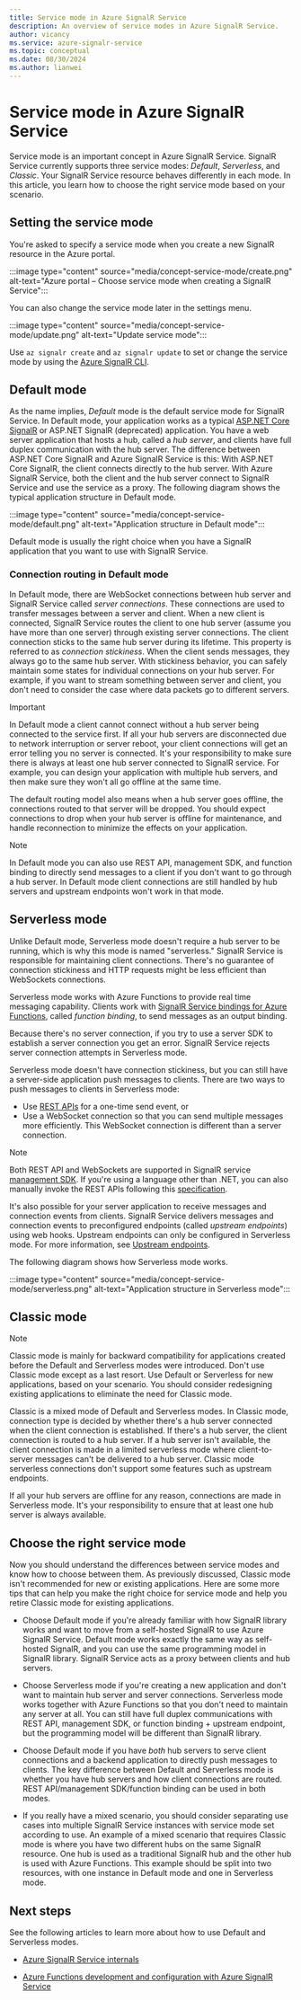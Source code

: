 ```yaml
---
title: Service mode in Azure SignalR Service
description: An overview of service modes in Azure SignalR Service.
author: vicancy
ms.service: azure-signalr-service
ms.topic: conceptual
ms.date: 08/30/2024
ms.author: lianwei
---
```

# Service mode in Azure SignalR Service

Service mode is an important concept in Azure SignalR Service. SignalR Service currently supports three service modes: *Default*, *Serverless*, and *Classic*. Your SignalR Service resource behaves differently in each mode. In this article, you learn how to choose the right service mode based on your scenario.

## Setting the service mode

You're asked to specify a service mode when you create a new SignalR resource in the Azure portal.

:::image type="content" source="media/concept-service-mode/create.png" alt-text="Azure portal – Choose service mode when creating a SignalR Service":::

You can also change the service mode later in the settings menu.

:::image type="content" source="media/concept-service-mode/update.png" alt-text="Update service mode":::

Use `az signalr create` and `az signalr update` to set or change the service mode by using the [Azure SignalR CLI](/cli/azure/service-page/azure%20signalr).

## Default mode

As the name implies, *Default* mode is the default service mode for SignalR Service. In Default mode, your application works as a typical [ASP.NET Core SignalR](/aspnet/core/signalr/introduction) or ASP.NET SignalR (deprecated) application. You have a web server application that hosts a hub, called a *hub server*, and clients have full duplex communication with the hub server. The difference between ASP.NET Core SignalR and Azure SignalR Service is this: With ASP.NET Core SignalR, the client connects directly to the hub server. With Azure SignalR Service, both the client and the hub server connect to SignalR Service and use the service as a proxy. The following diagram shows the typical application structure in Default mode.

:::image type="content" source="media/concept-service-mode/default.png" alt-text="Application structure in Default mode":::

Default mode is usually the right choice when you have a SignalR application that you want to use with SignalR Service.

### Connection routing in Default mode

In Default mode, there are WebSocket connections between hub server and SignalR Service called *server connections*. These connections are used to transfer messages between a server and client. When a new client is connected, SignalR Service routes the client to one hub server (assume you have more than one server) through existing server connections. The client connection sticks to the same hub server during its lifetime. This property is referred to as *connection stickiness*. When the client sends messages, they always go to the same hub server. With stickiness behavior, you can safely maintain some states for individual connections on your hub server. For example, if you want to stream something between server and client, you don't need to consider the case where data packets go to different servers.

> [!IMPORTANT]
> In Default mode a client cannot connect without a hub server being connected to the service first. If all your hub servers are disconnected due to network interruption or server reboot, your client connections will get an error telling you no server is connected. It's your responsibility to make sure there is always at least one hub server connected to SignalR service. For example, you can design your application with multiple hub servers, and then make sure they won't all go offline at the same time.

The default routing model also means when a hub server goes offline, the connections routed to that server will be dropped. You should expect connections to drop when your hub server is offline for maintenance, and handle  reconnection to minimize the effects on your application.

> [!NOTE]
> In Default mode you can also use REST API, management SDK, and function binding to directly send messages to a client if you don't want to go through a hub server. In Default mode client connections are still handled by hub servers and upstream endpoints won't work in that mode.

## Serverless mode

Unlike Default mode, Serverless mode doesn't require a hub server to be running, which is why this mode is named "serverless." SignalR Service is responsible for maintaining client connections. There's no guarantee of connection stickiness and HTTP requests might be less efficient than WebSockets connections.

Serverless mode works with Azure Functions to provide real time messaging capability. Clients work with [SignalR Service bindings for Azure Functions](../azure-functions/functions-bindings-signalr-service.md), called *function binding*, to send messages as an output binding.

Because there's no server connection, if you try to use a server SDK to establish a server connection you get an error. SignalR Service rejects server connection attempts in Serverless mode.

Serverless mode doesn't have connection stickiness, but you can still have a server-side application push messages to clients. There are two ways to push messages to clients in Serverless mode:

- Use [REST APIs](https://github.com/Azure/azure-signalr/blob/dev/docs/rest-api.md) for a one-time send event, or 
- Use a WebSocket connection so that you can send multiple messages more efficiently. This WebSocket connection is different than a server connection.

> [!NOTE]
> Both REST API and WebSockets are supported in SignalR service [management SDK](https://github.com/Azure/azure-signalr/blob/dev/docs/management-sdk-guide.md). If you're using a language other than .NET, you can also manually invoke the REST APIs following this [specification](https://github.com/Azure/azure-signalr/blob/dev/docs/rest-api.md).

It's also possible for your server application to receive messages and connection events from clients. SignalR Service delivers messages and connection events to preconfigured endpoints (called *upstream endpoints*) using web hooks. Upstream endpoints can only be configured in Serverless mode. For more information, see [Upstream endpoints](concept-upstream.md).



The following diagram shows how Serverless mode works.

:::image type="content" source="media/concept-service-mode/serverless.png" alt-text="Application structure in Serverless mode":::

## Classic mode

> [!NOTE]
> Classic mode is mainly for backward compatibility for applications created before the Default and Serverless modes were introduced. Don't use Classic mode except as a last resort. Use Default or Serverless for new applications, based on your scenario. You should consider redesigning existing applications to eliminate the need for Classic mode.

Classic is a mixed mode of Default and Serverless modes. In Classic mode, connection type is decided by whether there's a hub server connected when the client connection is established. If there's a hub server, the client connection is routed to a hub server. If a hub server isn't available, the client connection is made in a limited serverless mode where client-to-server messages can't be delivered to a hub server. Classic mode serverless connections don't support some features such as upstream endpoints.

If all your hub servers are offline for any reason, connections are made in Serverless mode. It's your responsibility to ensure that at least one hub server is always available. 

## Choose the right service mode

Now you should understand the differences between service modes and know how to choose between them. As previously discussed, Classic mode isn't recommended for new or existing applications. Here are some more tips that can help you make the right choice for service mode and help you retire Classic mode for existing applications.

- Choose Default mode if you're already familiar with how SignalR library works and want to move from a self-hosted SignalR to use Azure SignalR Service. Default mode works exactly the same way as self-hosted SignalR, and you can use the same programming model in SignalR library. SignalR Service acts as a proxy between clients and hub servers.

- Choose Serverless mode if you're creating a new application and don't want to maintain hub server and server connections. Serverless mode works together with Azure Functions so that you don't need to maintain any server at all. You can still have full duplex communications with REST API, management SDK, or function binding + upstream endpoint, but the programming model will be different than SignalR library.

- Choose Default mode if you have *both* hub servers to serve client connections and a backend application to directly push messages to clients. The key difference between Default and Serverless mode is whether you have hub servers and how client connections are routed. REST API/management SDK/function binding can be used in both modes.

- If you really have a mixed scenario, you should consider separating use cases into multiple SignalR Service instances with service mode set according to use. An example of a mixed scenario that requires Classic mode is where you have two different hubs on the same SignalR resource. One hub is used as a traditional SignalR hub and the other hub is used with Azure Functions. This example should be split into two resources, with one instance in Default mode and one in Serverless mode.

## Next steps

See the following articles to learn more about how to use Default and Serverless modes.

- [Azure SignalR Service internals](signalr-concept-internals.md)

- [Azure Functions development and configuration with Azure SignalR Service](signalr-concept-serverless-development-config.md)
